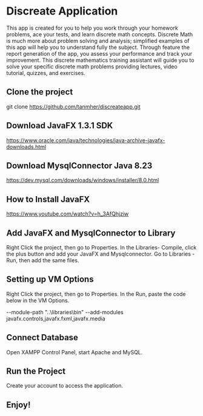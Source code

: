 # Discreate Application

This app is created for you to help you work through your homework problems, ace your tests, and learn discrete math concepts. Discrete Math is much more about problem solving and analysis; simplified examples of this app will help you to understand fully the subject. Through feature the report generation of the app, you assess your performance and track your improvement. This discrete mathematics training assistant will guide you to solve your specific discrete math problems providing lectures, video tutorial, quizzes, and exercises.  


## Clone the project

git clone https://github.com/tanmher/discreateapp.git


## Download JavaFX 1.3.1 SDK

https://www.oracle.com/java/technologies/java-archive-javafx-downloads.html

## Download MysqlConnector Java 8.23

https://dev.mysql.com/downloads/windows/installer/8.0.html

## How to Install JavaFX

https://www.youtube.com/watch?v=h_3AfQhjziw

## Add JavaFX and MysqlConnector to Library

Right Click the project, then go to Properties. In the Libraries- Compile, click the plus button and add your JavaFX and Mysqlconnector. Go to Libraries - Run, then add the same files.

## Setting up VM Options

Right Click the project, then go to Properties. In the Run, paste the code below in the VM Options.

--module-path "..\libraries\bin" --add-modules javafx.controls,javafx.fxml,javafx.media

## Connect Database

Open XAMPP Control Panel, start Apache and MySQL.

## Run the Project

Create your account to access the application. 

## Enjoy!




